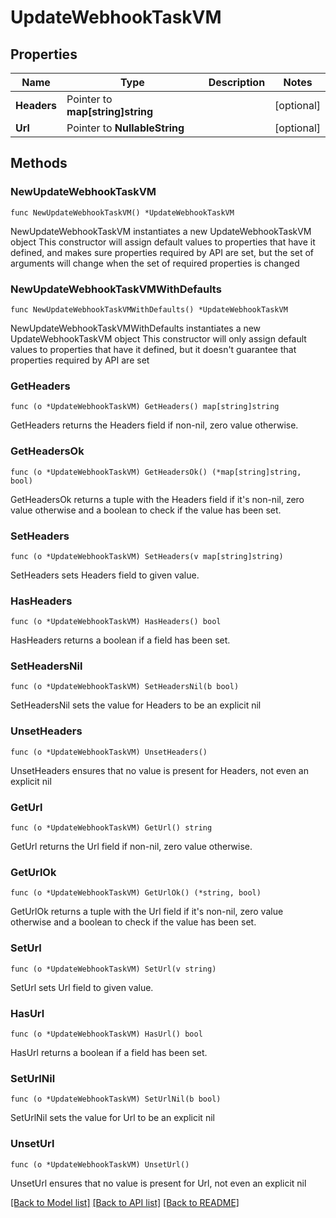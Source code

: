 # UpdateWebhookTaskVM

## Properties

Name | Type | Description | Notes
------------ | ------------- | ------------- | -------------
**Headers** | Pointer to **map[string]string** |  | [optional] 
**Url** | Pointer to **NullableString** |  | [optional] 

## Methods

### NewUpdateWebhookTaskVM

`func NewUpdateWebhookTaskVM() *UpdateWebhookTaskVM`

NewUpdateWebhookTaskVM instantiates a new UpdateWebhookTaskVM object
This constructor will assign default values to properties that have it defined,
and makes sure properties required by API are set, but the set of arguments
will change when the set of required properties is changed

### NewUpdateWebhookTaskVMWithDefaults

`func NewUpdateWebhookTaskVMWithDefaults() *UpdateWebhookTaskVM`

NewUpdateWebhookTaskVMWithDefaults instantiates a new UpdateWebhookTaskVM object
This constructor will only assign default values to properties that have it defined,
but it doesn't guarantee that properties required by API are set

### GetHeaders

`func (o *UpdateWebhookTaskVM) GetHeaders() map[string]string`

GetHeaders returns the Headers field if non-nil, zero value otherwise.

### GetHeadersOk

`func (o *UpdateWebhookTaskVM) GetHeadersOk() (*map[string]string, bool)`

GetHeadersOk returns a tuple with the Headers field if it's non-nil, zero value otherwise
and a boolean to check if the value has been set.

### SetHeaders

`func (o *UpdateWebhookTaskVM) SetHeaders(v map[string]string)`

SetHeaders sets Headers field to given value.

### HasHeaders

`func (o *UpdateWebhookTaskVM) HasHeaders() bool`

HasHeaders returns a boolean if a field has been set.

### SetHeadersNil

`func (o *UpdateWebhookTaskVM) SetHeadersNil(b bool)`

 SetHeadersNil sets the value for Headers to be an explicit nil

### UnsetHeaders
`func (o *UpdateWebhookTaskVM) UnsetHeaders()`

UnsetHeaders ensures that no value is present for Headers, not even an explicit nil
### GetUrl

`func (o *UpdateWebhookTaskVM) GetUrl() string`

GetUrl returns the Url field if non-nil, zero value otherwise.

### GetUrlOk

`func (o *UpdateWebhookTaskVM) GetUrlOk() (*string, bool)`

GetUrlOk returns a tuple with the Url field if it's non-nil, zero value otherwise
and a boolean to check if the value has been set.

### SetUrl

`func (o *UpdateWebhookTaskVM) SetUrl(v string)`

SetUrl sets Url field to given value.

### HasUrl

`func (o *UpdateWebhookTaskVM) HasUrl() bool`

HasUrl returns a boolean if a field has been set.

### SetUrlNil

`func (o *UpdateWebhookTaskVM) SetUrlNil(b bool)`

 SetUrlNil sets the value for Url to be an explicit nil

### UnsetUrl
`func (o *UpdateWebhookTaskVM) UnsetUrl()`

UnsetUrl ensures that no value is present for Url, not even an explicit nil

[[Back to Model list]](../README.md#documentation-for-models) [[Back to API list]](../README.md#documentation-for-api-endpoints) [[Back to README]](../README.md)


